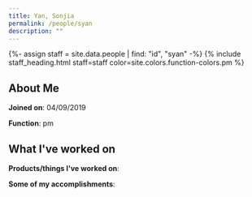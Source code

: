 ```yaml
---
title: Yan, Sonjia
permalink: /people/syan
description: ""
---
```


{%- assign staff = site.data.people | find: "id", "syan" -%}
{% include staff_heading.html staff=staff color=site.colors.function-colors.pm %}

## About Me

**Joined on**: 04/09/2019

**Function**: pm

## What I've worked on

**Products/things I've worked on**:


**Some of my accomplishments**:


